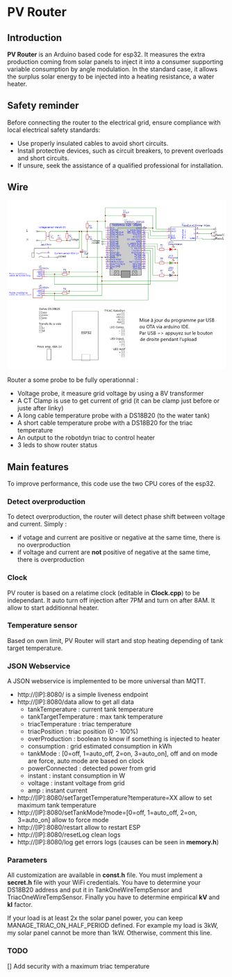 # PV Router

## Introduction

**PV Router** is an Arduino based code for esp32. It measures the extra production coming from solar panels to inject it into a consumer supporting variable consumption by angle modulation.
In the standard case, it allows the surplus solar energy to be injected into a heating resistance, a water heater.

## Safety reminder
Before connecting the router to the electrical grid, ensure compliance with local electrical safety standards:

- Use properly insulated cables to avoid short circuits.
- Install protective devices, such as circuit breakers, to prevent overloads and short circuits.
- If unsure, seek the assistance of a qualified professional for installation.

## Wire

![](https://github.com/liollury/pv_router/blob/master/schema.png)

Router a some probe to be fully operationnal : 
 - Voltage probe, it measure grid voltage by using a 8V transformer
 - A CT Clamp is use to get current of grid (it can be clamp just before or juste after linky)
 - A long cable temperature probe with a DS18B20 (to the water tank)
 - A short cable temperature probe with a DS18B20 for the triac temperature
 - An output to the robotdyn triac to control heater
 - 3 leds to show router status

## Main features

To improve performance, this code use the two CPU cores of the esp32.

### Detect overproduction

To detect overproduction, the router will detect phase shift between voltage and current.
Simply : 
 - if votage and current are positive or negative at the same time, there is no overproduction
 - if voltage and current are **not** positive of negative at the same time, there is overproduction

### Clock

PV router is based on a relatime clock (editable in **Clock.cpp**) to be independant.
It auto turn off injection after 7PM and turn on after 8AM. It allow to start additionnal heater.

### Temperature sensor

Based on own limit, PV Router will start and stop heating depending of tank target temperature.

### JSON Webservice

A JSON webservice is implemented to be more universal than MQTT.

 - http://[IP]:8080/ is a simple liveness endpoint
 - http://[IP]:8080/data allow to get all data
   - tankTemperature : current tank temperature
   - tankTargetTemperature : max tank temperature
   - triacTemperature : triac temperature
   - triacPosition : triac position (0 - 100%)
   - overProduction : boolean to know if something is injected to heater
   - consumption : grid estimated consumption in kWh
   - tankMode : [0=off, 1=auto_off, 2=on, 3=auto_on], off and on mode are force, auto mode are based on clock
   - powerConnected : detected power from grid
   - instant : instant consumption in W
   - voltage : instant voltage from grid
   - amp : instant current
 - http://[IP]:8080/setTargetTemperature?temperature=XX allow to set maximum tank temperature
 - http://[IP]:8080/setTankMode?mode=[0=off, 1=auto_off, 2=on, 3=auto_on] allow to force mode
 - http://[IP]:8080/restart allow to restart ESP
 - http://[IP]:8080/resetLog clean logs
 - http://[IP]:8080/log get errors logs (causes can be seen in **memory.h**)

### Parameters

All customization are available in **const.h** file.
You must implement a **secret.h** file with your WiFi credentials.
You have to determine your DS18B20 address and put it in TankOneWireTempSensor and TriacOneWireTempSensor.
Finally you have to determine empirical **kV** and **kI** factor.

If your load is at least 2x the solar panel power, you can keep MANAGE_TRIAC_ON_HALF_PERIOD defined.
For example my load is 3kW, my solar panel cannot be more than 1kW. Otherwise, comment this line.

### TODO

 [] Add security with a maximum triac temperature
 


